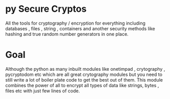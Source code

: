 # py Secure Cryptos

All the tools for cryptography / encryption for everything including databases , files , string , containers and another security methods like hashing and true random number generators in one place.




# Goal

Although the python as many inbuilt modules like onetimpad , crytography , pycryptodom etc which are all great crytography modules but you need to still write a lot of boiler plate code to get the best out of them. This module combines the power of all to encrypt all types of data like strings, bytes , files etc with just few lines of code.